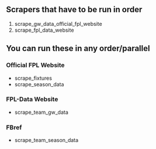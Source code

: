 ## Scrapers that have to be run in order
1. scrape_gw_data_official_fpl_website
2. scrape_fpl_data_website

## You can run these in any order/parallel

### Official FPL Website
- scrape_fixtures
- scrape_season_data

### FPL-Data Website
- scrape_team_gw_data

### FBref
- scrape_team_season_data